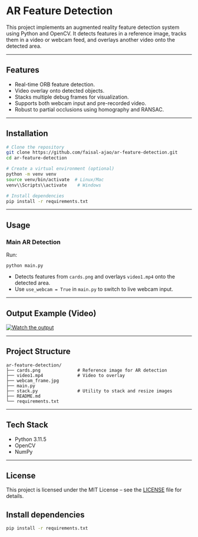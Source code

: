 # AR Feature Detection

This project implements an augmented reality feature detection system using Python and OpenCV. It detects features in a reference image, tracks them in a video or webcam feed, and overlays another video onto the detected area.

---

## Features
- Real-time ORB feature detection.
- Video overlay onto detected objects.
- Stacks multiple debug frames for visualization.
- Supports both webcam input and pre-recorded video.
- Robust to partial occlusions using homography and RANSAC.

---

## Installation

```bash
# Clone the repository
git clone https://github.com/faisal-ajao/ar-feature-detection.git
cd ar-feature-detection

# Create a virtual environment (optional)
python -m venv venv
source venv/bin/activate  # Linux/Mac
venv\\Scripts\\activate    # Windows

# Install dependencies
pip install -r requirements.txt
```

---

## Usage

### Main AR Detection
Run:
```
python main.py
```
- Detects features from `cards.png` and overlays `video1.mp4` onto the detected area.
- Use `use_webcam = True` in `main.py` to switch to live webcam input.

---

## Output Example (Video)
[![Watch the output](https://img.youtube.com/vi/X3BaIABf8zM/hqdefault.jpg)](https://youtu.be/X3BaIABf8zM?feature=shared)

---

## Project Structure
```
ar-feature-detection/
├── cards.png              # Reference image for AR detection
├── video1.mp4             # Video to overlay
├── webcam_frame.jpg
├── main.py
├── stack.py               # Utility to stack and resize images
├── README.md
└── requirements.txt
```

---

## Tech Stack
- Python 3.11.5
- OpenCV
- NumPy

---

## License
This project is licensed under the MIT License – see the [LICENSE](LICENSE) file for details.

## Install dependencies
```bash
pip install -r requirements.txt
```
